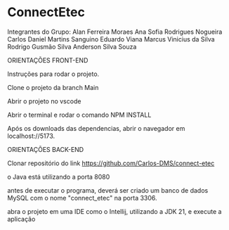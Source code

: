 # ConnectEtec

Integrantes do Grupo:
Alan Ferreira Moraes
Ana Sofia Rodrigues Nogueira
Carlos Daniel Martins Sanguino
Eduardo Viana
Marcus Vinicius da Silva
Rodrigo Gusmão Silva
Anderson Silva Souza

ORIENTAÇÕES FRONT-END

Instruções para rodar o projeto.

Clone o projeto da branch Main

Abrir o projeto no vscode

Abrir o terminal e rodar o comando NPM INSTALL

Após os downloads das dependencias, abrir o navegador em localhost://5173.



ORIENTAÇÕES BACK-END

Clonar repositório do link https://github.com/Carlos-DMS/connect-etec

o Java está utilizando a porta 8080

antes de executar o programa, deverá ser criado um banco de dados MySQL com o nome "connect_etec" na porta 3306.

abra o projeto em uma IDE como o Intellij, utilizando a JDK 21, e execute a aplicação
